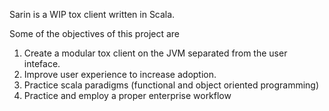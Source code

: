 Sarin is a WIP tox client written in Scala.

Some of the objectives of this project are
1) Create a modular tox client on the JVM separated from the user inteface.
2) Improve user experience to increase adoption.
3) Practice scala paradigms (functional and object oriented programming)
4) Practice and employ a proper enterprise workflow
